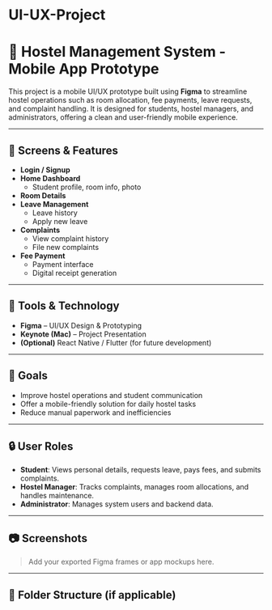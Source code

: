 # UI-UX-Project
# 🏨 Hostel Management System - Mobile App Prototype

This project is a mobile UI/UX prototype built using **Figma** to streamline hostel operations such as room allocation, fee payments, leave requests, and complaint handling. It is designed for students, hostel managers, and administrators, offering a clean and user-friendly mobile experience.

---

## 📱 Screens & Features

- **Login / Signup**
- **Home Dashboard**  
  - Student profile, room info, photo
- **Room Details**
- **Leave Management**
  - Leave history
  - Apply new leave
- **Complaints**
  - View complaint history
  - File new complaints
- **Fee Payment**
  - Payment interface
  - Digital receipt generation

---

## 🔧 Tools & Technology

- **Figma** – UI/UX Design & Prototyping  
- **Keynote (Mac)** – Project Presentation  
- **(Optional)** React Native / Flutter (for future development)

---

## 🎯 Goals

- Improve hostel operations and student communication
- Offer a mobile-friendly solution for daily hostel tasks
- Reduce manual paperwork and inefficiencies

---

## 🔒 User Roles

- **Student**: Views personal details, requests leave, pays fees, and submits complaints.
- **Hostel Manager**: Tracks complaints, manages room allocations, and handles maintenance.
- **Administrator**: Manages system users and backend data.

---

## 📷 Screenshots

> Add your exported Figma frames or app mockups here.

---

## 📂 Folder Structure (if applicable)

